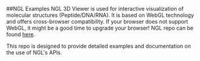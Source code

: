 ##NGL Examples
NGL 3D Viewer is used for interactive visualization of molecular structures (Peptide/DNA/RNA). It is based on WebGL technology and offers cross-browser compatibility. If your browser does not support WebGL, it might be a good time to upgrade your browser! NGL repo can be found [here](https://github.com/arose/ngl).

This repo is designed to provide detailed examples and documentation on the use of NGL's APIs.
